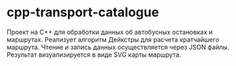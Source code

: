 # cpp-transport-catalogue
Проект на C++ для обработки данных об автобусных остановках и маршрутах. Реализует алгоритм Дейкстры для расчета кратчайшего маршрута. Чтение и запись данных осуществляется через JSON файлы. Результат визуализируется в виде SVG карты маршрута.

